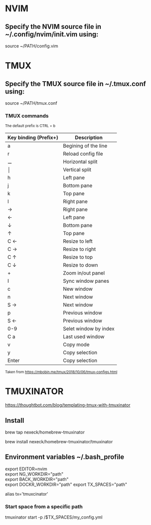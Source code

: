 # NVIM

## Specify the NVIM source file in ~/.config/nvim/init.vim using:
source ~/PATH/config.vim

# TMUX

## Specify the TMUX source file in ~/.tmux.conf using:
source ~/PATH/tmux.conf

### TMUX commands
<sub>The default prefix is CTRL + b </sub>

Key binding (Prefix+) | Description
---------------------|--------------
a | Begining of the line
r | Reload config file
&#9866; | Horizontal split
&#9474; | Vertical split
h | Left pane
j | Bottom pane
k | Top pane
l | Right pane
→ | Right pane
← | Left pane
↓ | Bottom pane
↑ | Top pane
C ← | Resize to left
C → | Resize to right
C ↑ | Resize to top
C ↓ | Resize to down
&#43; | Zoom in/out panel
I | Sync window panes
c | New window
n | Next window
S → | Next window
p | Previous window
S ← | Previous window
0-9 | Selet window by index
C a | Last used window
v | Copy mode
y | Copy selection
Enter | Copy selection

<sub>
  Taken from  <a href="https://mbobin.me/tmux/2018/10/06/tmux-configs.html">https://mbobin.me/tmux/2018/10/06/tmux-configs.html</a>
</sub>

# TMUXINATOR
https://thoughtbot.com/blog/templating-tmux-with-tmuxinator

## Install
brew tap nexeck/homebrew-tmuxinator

brew install nexeck/homebrew-tmuxinator/tmuxinator

## Environment variables ~/.bash_profile

export EDITOR=nvim  
export NG_WORKDIR="path"  
export BACK_WORKDIR="path"  
export DOCKR_WORKDIR="path" 
export TX_SPACES="path"

alias tx='tmuxcinator'

### Start space from a specific path
tmuxinator start -p /$TX_SPACES/my_config.yml
